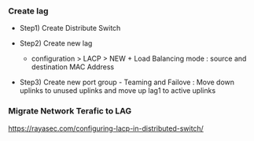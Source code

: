 ### Create lag
* Step1) Create Distribute Switch

* Step2) Create new lag
  - configuration > LACP > NEW
                     + Load Balancing mode : source and destination MAC Address
 * Step3) Create new port group
           -  Teaming and Failove : Move down uplinks to unused uplinks and move up lag1 to active uplinks
          
  

### Migrate Network Terafic to LAG
https://rayasec.com/configuring-lacp-in-distributed-switch/







